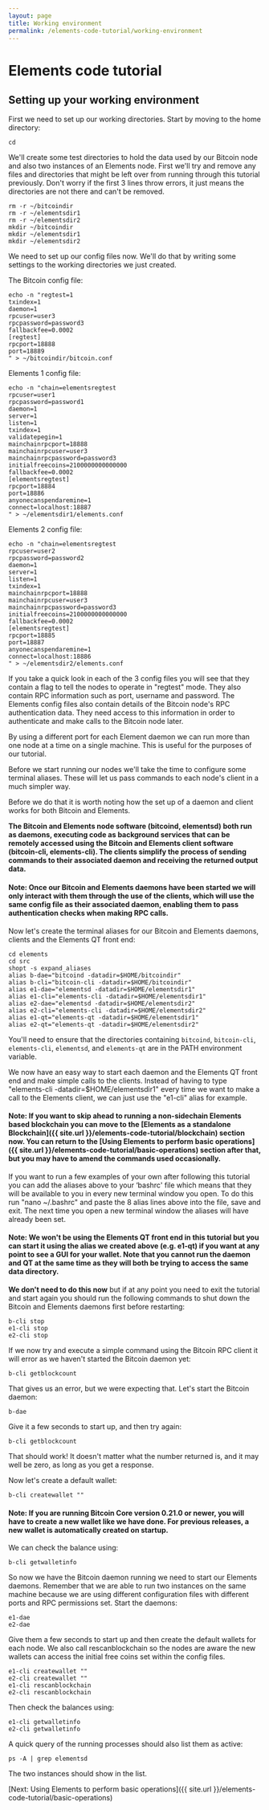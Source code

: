 ```yaml
---
layout: page
title: Working environment
permalink: /elements-code-tutorial/working-environment
---
```


# Elements code tutorial

## Setting up your working environment

First we need to set up our working directories. Start by moving to the home directory:

~~~~
cd
~~~~

We'll create some test directories to hold the data used by our Bitcoin node and also two instances of an Elements node. First we'll try and remove any files and directories that might be left over from running through this tutorial previously. Don't worry if the first 3 lines throw errors, it just means the directories are not there and can't be removed.

~~~~
rm -r ~/bitcoindir
rm -r ~/elementsdir1
rm -r ~/elementsdir2
mkdir ~/bitcoindir
mkdir ~/elementsdir1
mkdir ~/elementsdir2
~~~~

We need to set up our config files now. We'll do that by writing some settings to the working directories we just created.

The Bitcoin config file:
~~~~
echo -n "regtest=1
txindex=1
daemon=1
rpcuser=user3
rpcpassword=password3
fallbackfee=0.0002
[regtest]
rpcport=18888
port=18889
" > ~/bitcoindir/bitcoin.conf
~~~~

Elements 1 config file:
~~~
echo -n "chain=elementsregtest
rpcuser=user1
rpcpassword=password1
daemon=1
server=1
listen=1
txindex=1
validatepegin=1
mainchainrpcport=18888
mainchainrpcuser=user3
mainchainrpcpassword=password3
initialfreecoins=2100000000000000
fallbackfee=0.0002
[elementsregtest]
rpcport=18884
port=18886
anyonecanspendaremine=1
connect=localhost:18887
" > ~/elementsdir1/elements.conf
~~~

Elements 2 config file:
~~~
echo -n "chain=elementsregtest
rpcuser=user2
rpcpassword=password2
daemon=1
server=1
listen=1
txindex=1
mainchainrpcport=18888
mainchainrpcuser=user3
mainchainrpcpassword=password3
initialfreecoins=2100000000000000
fallbackfee=0.0002
[elementsregtest]
rpcport=18885
port=18887
anyonecanspendaremine=1
connect=localhost:18886
" > ~/elementsdir2/elements.conf
~~~

If you take a quick look in each of the 3 config files you will see that they contain a flag to tell the nodes to operate in "regtest" mode. They also contain RPC information such as port, username and password. The Elements config files also contain details of the Bitcoin node's RPC authentication data. They need access to this information in order to authenticate and make calls to the Bitcoin node later.

By using a different port for each Element daemon we can run more than one node at a time on a single machine. This is useful for the purposes of our tutorial.

Before we start running our nodes we'll take the time to configure some terminal aliases. These will let us pass commands to each node's client in a much simpler way. 

Before we do that it is worth noting how the set up of a daemon and client works for both Bitcoin and Elements.

**The Bitcoin and Elements node software (bitcoind, elementsd) both run as daemons, executing code as background services that can be remotely accessed using the Bitcoin and Elements client software (bitcoin-cli, elements-cli). The clients simplify the process of sending commands to their associated daemon and receiving the returned output data.**

#### Note: Once our Bitcoin and Elements daemons have been started we will only interact with them through the use of the clients, which will use the same config file as their associated daemon, enabling them to pass authentication checks when making RPC calls.

Now let's create the terminal aliases for our Bitcoin and Elements daemons, clients and the Elements QT front end: 

~~~~
cd elements
cd src
shopt -s expand_aliases
alias b-dae="bitcoind -datadir=$HOME/bitcoindir"
alias b-cli="bitcoin-cli -datadir=$HOME/bitcoindir"
alias e1-dae="elementsd -datadir=$HOME/elementsdir1"
alias e1-cli="elements-cli -datadir=$HOME/elementsdir1"
alias e2-dae="elementsd -datadir=$HOME/elementsdir2"
alias e2-cli="elements-cli -datadir=$HOME/elementsdir2"
alias e1-qt="elements-qt -datadir=$HOME/elementsdir1"
alias e2-qt="elements-qt -datadir=$HOME/elementsdir2"
~~~~

You'll need to ensure that the directories containing `bitcoind`, `bitcoin-cli`, `elements-cli`, `elementsd`, and `elements-qt` are in the PATH environment variable.

We now have an easy way to start each daemon and the Elements QT front end and make simple calls to the clients. Instead of having to type "elements-cli -datadir=$HOME/elementsdir1" every time we want to make a call to the Elements client, we can just use the "e1-cli" alias for example.

#### Note: If you want to skip ahead to running a non-sidechain Elements based blockchain you can move to the [Elements as a standalone Blockchain]({{ site.url }}/elements-code-tutorial/blockchain) section now. You can return to the [Using Elements to perform basic operations]({{ site.url }}/elements-code-tutorial/basic-operations) section after that, but you may have to amend the commands used occasionally. 

If you want to run a few examples of your own after following this tutorial you can add the aliases above to your ‘bashrc' file which means that they will be available to you in every new terminal window you open. To do this run "nano ~/.bashrc" and paste the 8 alias lines above into the file, save and exit. The next time you open a new terminal window the aliases will have already been set. 

#### Note: We won't be using the Elements QT front end in this tutorial but you can start it using the alias we created above (e.g. e1-qt) if you want at any point to see a GUI for your wallet. Note that you cannot run the daemon and QT at the same time as they will both be trying to access the same data directory.

**We don't need to do this now** but if at any point you need to exit the tutorial and start again you should run the following commands to shut down the Bitcoin and Elements daemons first before restarting:

~~~~
b-cli stop
e1-cli stop
e2-cli stop
~~~~

If we now try and execute a simple command using the Bitcoin RPC client it will error as we haven't started the Bitcoin daemon yet:

~~~~
b-cli getblockcount
~~~~

That gives us an error, but we were expecting that. Let's start the Bitcoin daemon:

~~~~
b-dae
~~~~

Give it a few seconds to start up, and then try again:

~~~~
b-cli getblockcount
~~~~

That should work! It doesn't matter what the number returned is, and it may well be zero, as long as you get a response.

Now let's create a default wallet:

~~~
b-cli createwallet ""
~~~

#### Note: If you are running Bitcoin Core version 0.21.0 or newer, you will have to create a new wallet like we have done. For previous releases, a new wallet is automatically created on startup.

We can check the balance using:

~~~
b-cli getwalletinfo
~~~

So now we have the Bitcoin daemon running we need to start our Elements daemons. Remember that we are able to run two instances on the same machine because we are using different configuration files with different ports and RPC permissions set. Start the daemons:

~~~~
e1-dae
e2-dae
~~~~

Give them a few seconds to start up and then create the default wallets for each node. We also call rescanblockchain so the nodes are aware the new wallets can access the initial free coins set within the config files.

~~~
e1-cli createwallet ""
e2-cli createwallet ""
e1-cli rescanblockchain
e2-cli rescanblockchain
~~~

Then check the balances using:

~~~~
e1-cli getwalletinfo
e2-cli getwalletinfo
~~~~

A quick query of the running processes should also list them as active:

~~~~
ps -A | grep elementsd
~~~~

The two instances should show in the list.

[Next: Using Elements to perform basic operations]({{ site.url }}/elements-code-tutorial/basic-operations)

